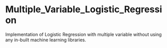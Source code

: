 # Multiple_Variable_Logistic_Regression
Implementation of Logistic Regression with multiple variable without using any in-built machine learning libraries.
